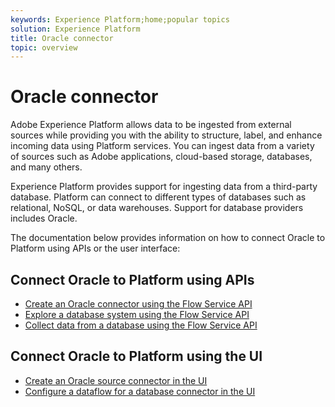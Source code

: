 ```yaml
---
keywords: Experience Platform;home;popular topics
solution: Experience Platform
title: Oracle connector
topic: overview
---
```


# Oracle connector

Adobe Experience Platform allows data to be ingested from external sources while providing you with the ability to structure, label, and enhance incoming data using Platform services. You can ingest data from a variety of sources such as Adobe applications, cloud-based storage, databases, and many others.

Experience Platform provides support for ingesting data from a third-party database. Platform can connect to different types of databases such as relational, NoSQL, or data warehouses. Support for database providers includes Oracle.

The documentation below provides information on how to connect Oracle to Platform using APIs or the user interface:

## Connect Oracle to Platform using APIs

- [Create an Oracle connector using the Flow Service API](../../tutorials/api/create/databases/oracle.md)
- [Explore a database system using the Flow Service API](../../tutorials/api/explore/database-nosql.md)
- [Collect data from a database using the Flow Service API](../../tutorials/api/collect/database-nosql.md)

## Connect Oracle to Platform using the UI

- [Create an Oracle source connector in the UI](../../tutorials/ui/create/databases/oracle.md)
- [Configure a dataflow for a database connector in the UI](../../tutorials/ui/dataflow/databases.md)